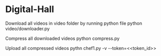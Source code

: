 # Digital-Hall

Download all videos in video folder by running python file
python video/downloader.py

Compress all downloaded videos
python compress.py

Upload all compressed videos
pythn chef1.py -v --token=<<token_id>>
